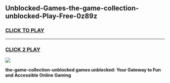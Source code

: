 
## Unblocked-Games-the-game-collection-unblocked-Play-Free-0z89z
<h3>
<a href="https://premium76.site?title=the-game-collection-unblocked&ref=23A">CLICK TO PLAY</a></h3>
<hr>

<h3>
<a href="https://premium76.site?title=the-game-collection-unblocked&ref=23A">CLICK 2 PLAY</a>
  
</h3>

<a href="https://premium76.site?title=the-game-collection-unblocked&ref=23A"><img src="https://clearcache.store/games.png"></a>


**the-game-collection-unblocked games unblocked: Your Gateway to Fun and Accessible Online Gaming**
